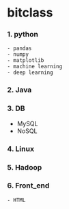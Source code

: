 # bitclass
### 1. python
    - pandas
    - numpy
    - matplotlib
    - machine learning
    - deep learning
    
### 2. Java
### 3. DB
  - MySQL
  - NoSQL
### 4. Linux
### 5. Hadoop
### 6. Front_end
    - HTML
